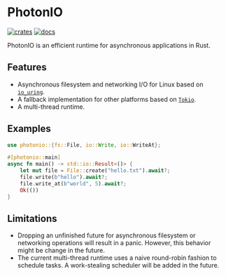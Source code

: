 # PhotonIO

[![crates][crates-badge]][crates-url]
[![docs][docs-badge]][docs-url]

[crates-badge]: https://img.shields.io/crates/v/photonio?style=flat-square
[crates-url]: https://crates.io/crates/photonio
[docs-badge]: https://img.shields.io/docsrs/photonio?style=flat-square
[docs-url]: https://docs.rs/photonio/latest/photonio

PhotonIO is an efficient runtime for asynchronous applications in Rust.

## Features

- Asynchronous filesystem and networking I/O for Linux based on [`io_uring`][io_uring].
- A fallback implementation for other platforms based on [`Tokio`][tokio].
- A multi-thread runtime.

[io_uring]: https://unixism.net/loti/
[tokio]: https://github.com/tokio-rs/tokio

## Examples

```rust
use photonio::{fs::File, io::Write, io::WriteAt};

#[photonio::main]
async fn main() -> std::io::Result<()> {
    let mut file = File::create("hello.txt").await?;
    file.write(b"hello").await?;
    file.write_at(b"world", 5).await?;
    Ok(())
}
```

## Limitations

- Dropping an unfinished future for asynchronous filesystem or networking operations will result in a panic. However, this behavior might be change in the future.
- The current multi-thread runtime uses a naive round-robin fashion to schedule tasks. A work-stealing scheduler will be added in the future.